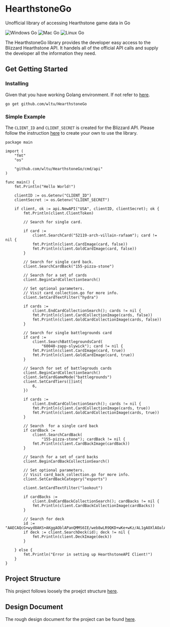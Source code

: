 # HearthstoneGo
Unofficial library of accessing Hearthstone game data in Go

![Windows Go](https://github.com/wltu/HearthstoneGo/workflows/Windows%20Go/badge.svg?branch=master)
![Mac Go](https://github.com/wltu/HearthstoneGo/workflows/Mac%20Go/badge.svg?branch=master)
![Linux Go](https://github.com/wltu/HearthstoneGo/workflows/Linux%20Go/badge.svg?branch=master)

The HearthstoneGo library provides the developer easy access to the Blizzard Hearthstone API. It handels all of the official API calls and supply the developer all the information they need.

## Get Getting Started
### Installing
Given that you have working Golang environment. If not refer to [here](https://golang.org/doc/install).
```
go get github.com/wltu/HearthstoneGo
```

### Simple Example
The `CLIENT_ID` and `CLIENT_SECRET` is created for the Blizzard API. Please follow the instruction [here](https://develop.battle.net/documentation/guides/getting-started) to create your own to use the library.
```golang
package main

import (
	"fmt"
	"os"

	"github.com/wltu/HearthstoneGo/cmd/api"
)

func main() {
	fmt.Println("Hello World!")

	clientID := os.Getenv("CLIENT_ID")
	clientSecret := os.Getenv("CLIENT_SECRET")

	if client, ok := api.NewAPI("USA", clientID, clientSecret); ok {
		fmt.Println(client.ClientToken)

		// Search for single card.

		if card :=
			client.SearchCard("52119-arch-villain-rafaam"); card != nil {
			fmt.Println(client.CardImage(card, false))
			fmt.Println(client.GoldCardImage(card, false))
		}

		// Search for single card back.
		client.SearchCardBack("155-pizza-stone")

		// Search for a set of cards
		client.BeginCardCollectionSearch()

		// Set optional parameters.
		// Visit card_collection.go for more info.
		client.SetCardTextFilter("hydra")

		if cards :=
			client.EndCardCollectionSearch(); cards != nil {
			fmt.Println(client.CardCollectionImage(cards, false))
			fmt.Println(client.GoldCardCollectionImage(cards, false))
		}

		// Search for single battlegrounds card
		if card :=
			client.SearchBattlegroundsCard(
				"60040-zapp-slywick"); card != nil {
			fmt.Println(client.CardImage(card, true))
			fmt.Println(client.GoldCardImage(card, true))
		}

		// Search for set of battlegrouds cards
		client.BeginCardCollectionSearch()
		client.SetCardGameMode("battlegrounds")
		client.SetCardTiers([]int{
			6,
		})

		if cards :=
			client.EndCardCollectionSearch(); cards != nil {
			fmt.Println(client.CardCollectionImage(cards, true))
			fmt.Println(client.GoldCardCollectionImage(cards, true))
		}

		// Search  for a single card back
		if cardBack :=
			client.SearchCardBack(
				"155-pizza-stone"); cardBack != nil {
			fmt.Println(client.CardBackImage(cardBack))
		}

		// Search for a set of card backs
		client.BeginCardBackCollectionSearch()

		// Set optional parameters.
		// Visit card_back_collection.go for more info.
		client.SetCardBackCategory("esports")

		client.SetCardTextFilter("lookout")

		if cardBacks :=
			client.EndCardBackCollectionSearch(); cardBacks != nil {
			fmt.Println(client.CardBackCollectionImage(cardBacks))
		}

		// Search for deck
		id := "AAECAQcG+wyd8AKS+AKggAOblAPanQMMS6IE/web8wLR9QKD+wKe+wKz/AL1gAOXlAOalAOSnwMA"
		if deck := client.SearchDeck(id); deck != nil {
			fmt.Println(client.DeckImage(deck))
		}

	} else {
		fmt.Println("Error in setting up HearthstoneAPI Client!")
	}
}

```

## Project Structure
This project follows loosely the proejct structure [here](https://github.com/golang-standards/project-layout).

## Design Document
The rough design document for the project can be found [here](https://docs.google.com/document/d/1hwWPqrOF7vG7u6qqmdCPqRR4Js99LyKEcchpjR17Z3E/edit?usp=sharing).
